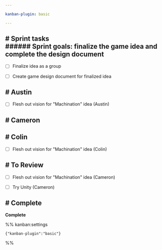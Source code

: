 ```yaml
---

kanban-plugin: basic

---
```


## # Sprint tasks<br>###### Sprint goals: finalize the game idea and complete the design document

- [ ] Finalize idea as a group
- [ ] Create game design document for finalized idea


## # Austin

- [ ] Flesh out vision for "Machination" idea (Austin)


## # Cameron



## # Colin

- [ ] Flesh out vision for "Machination" idea (Colin)


## # To Review

- [ ] Flesh out vision for "Machination" idea (Cameron)
- [ ] Try Unity (Cameron)


## # Complete

**Complete**




%% kanban:settings
```
{"kanban-plugin":"basic"}
```
%%